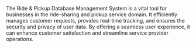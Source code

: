 The Ride & Pickup Database Management System is a vital tool for businesses in the
ride-sharing and pickup service domain. It efficiently manages customer requests, provides
real-time tracking, and ensures the security and privacy of user data. By offering a seamless user
experience, it can enhance customer satisfaction and streamline service provider operations.
